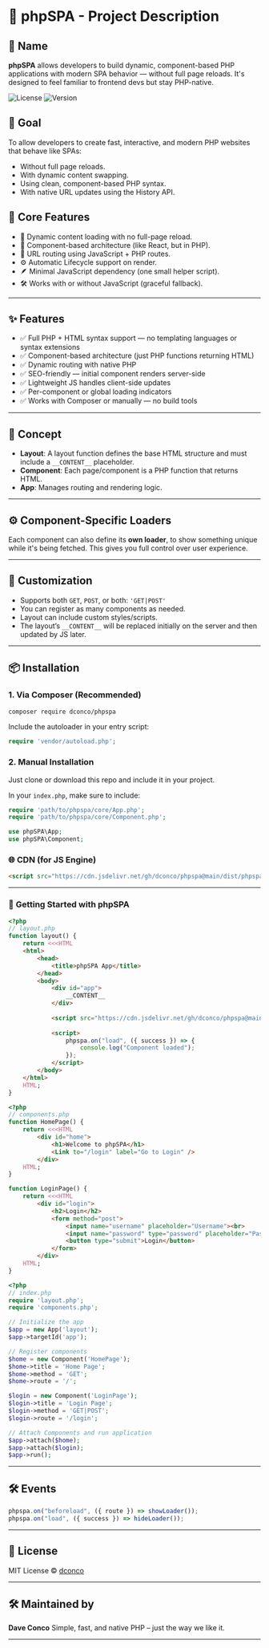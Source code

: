 # 📄 **phpSPA - Project Description**

## 📛 **Name**

**phpSPA** allows developers to build dynamic, component-based PHP applications with modern SPA behavior — without full page reloads. It's designed to feel familiar to frontend devs but stay PHP-native.

![License](https://img.shields.io/badge/license-MIT-blue.svg)
![Version](https://img.shields.io/badge/version-1.0.0-green.svg)

## 🎯 **Goal**

To allow developers to create fast, interactive, and modern PHP websites that behave like SPAs:

* Without full page reloads.
* With dynamic content swapping.
* Using clean, component-based PHP syntax.
* With native URL updates using the History API.

## 🧱 **Core Features**

* 🔄 Dynamic content loading with no full-page reload.
* 🧩 Component-based architecture (like React, but in PHP).
* 🔗 URL routing using JavaScript + PHP routes.
* ⚙️ Automatic Lifecycle support on render.
* 🪶 Minimal JavaScript dependency (one small helper script).
* 🛠️ Works with or without JavaScript (graceful fallback).

---

## ✨ Features

* ✅ Full PHP + HTML syntax support — no templating languages or syntax extensions
* ✅ Component-based architecture (just PHP functions returning HTML)
* ✅ Dynamic routing with native PHP
* ✅ SEO-friendly — initial component renders server-side
* ✅ Lightweight JS handles client-side updates
* ✅ Per-component or global loading indicators
* ✅ Works with Composer or manually — no build tools

---

## 🧠 Concept

* **Layout**: A layout function defines the base HTML structure and must include a `__CONTENT__` placeholder.
* **Component**: Each page/component is a PHP function that returns HTML.
* **App**: Manages routing and rendering logic.

---

## ⚙️ Component-Specific Loaders

Each component can also define its **own loader**, to show something unique while it's being fetched. This gives you full control over user experience.

---

## 🧩 Customization

* Supports both `GET`, `POST`, or both: `'GET|POST'`
* You can register as many components as needed.
* Layout can include custom styles/scripts.
* The layout’s `__CONTENT__` will be replaced initially on the server and then updated by JS later.

---

## 📦 Installation

### 1. Via Composer (Recommended)

```bash
composer require dconco/phpspa
```

Include the autoloader in your entry script:

```php
require 'vendor/autoload.php';
```

### 2. Manual Installation

Just clone or download this repo and include it in your project.

In your `index.php`, make sure to include:

```php
require 'path/to/phpspa/core/App.php';
require 'path/to/phpspa/core/Component.php';

use phpSPA\App;
use phpSPA\Component;
```

### 🌐 CDN (for JS Engine)

```html
<script src="https://cdn.jsdelivr.net/gh/dconco/phpspa@main/dist/phpspa.min.js"></script>
```

---

### 🚀 **Getting Started with phpSPA**

```php
<?php
// layout.php
function layout() {
    return <<<HTML
    <html>
        <head>
            <title>phpSPA App</title>
        </head>
        <body>
            <div id="app">
                __CONTENT__
            </div>
            
            <script src="https://cdn.jsdelivr.net/gh/dconco/phpspa@main/dist/phpspa.min.js"></script>
            
            <script>
                phpspa.on("load", ({ success }) => {
                    console.log("Component loaded");
                });
            </script>
        </body>
    </html>
    HTML;
}
```

```php
<?php
// components.php
function HomePage() {
    return <<<HTML
        <div id="home">
            <h1>Welcome to phpSPA</h1>
            <Link to="/login" label="Go to Login" />
        </div>
    HTML;
}

function LoginPage() {
    return <<<HTML
        <div id="login">
            <h2>Login</h2>
            <form method="post">
                <input name="username" placeholder="Username"><br>
                <input name="password" type="password" placeholder="Password"><br>
                <button type="submit">Login</button>
            </form>
        </div>
    HTML;
}
```

```php
<?php
// index.php
require 'layout.php';
require 'components.php';

// Initialize the app
$app = new App('layout');
$app->targetId('app');

// Register components
$home = new Component('HomePage');
$home->title = 'Home Page';
$home->method = 'GET';
$home->route = '/';

$login = new Component('LoginPage');
$login->title = 'Login Page';
$login->method = 'GET|POST';
$login->route = '/login';

// Attach Components and run application
$app->attach($home);
$app->attach($login);
$app->run();
```

---

## 🛠 Events

```js
phpspa.on("beforeload", ({ route }) => showLoader());
phpspa.on("load", ({ success }) => hideLoader());
```

---

## 📘 License

MIT License © [dconco](https://github.com/dconco)

---

## 🛠 Maintained by

**Dave Conco**
Simple, fast, and native PHP – just the way we like it.

---
